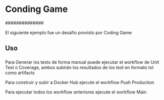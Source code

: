 # Conding Game
##############

El siguiente ejemplo fue un desafio provisto por Coding Game

## Uso
#####

Para Generar los tests de forma manual puede ejecutar el workflow de Unit Test o Coverage, ambos subirán los resultados de los test en formato txt como artifacts

Para construir y subir a Docker Hub ejecute el workflow Push Production

Para ejecutar todos los workflow anteriores ejecute el workflow Main
